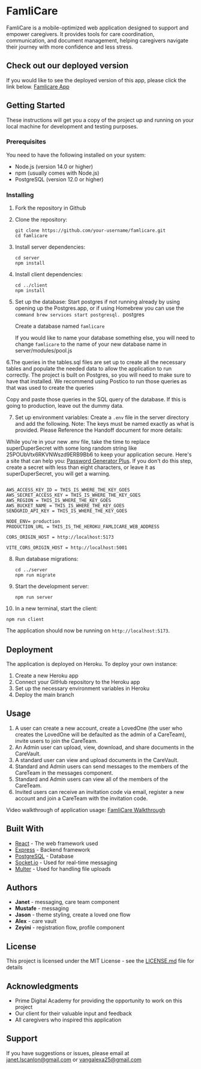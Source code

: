 
# FamliCare

FamliCare is a mobile-optimized web application designed to support and empower caregivers. It provides tools for care coordination, communication, and document management, helping caregivers navigate their journey with more confidence and less stress.

## Check out our deployed version

If you would like to see the deployed version of this app, please click the link below.
[Famlicare App](https://famlicare-0348fad2c799.herokuapp.com)

## Getting Started

These instructions will get you a copy of the project up and running on your local machine for development and testing purposes.

### Prerequisites

You need to have the following installed on your system:

- Node.js (version 14.0 or higher)
- npm (usually comes with Node.js)
- PostgreSQL (version 12.0 or higher)

### Installing

1. Fork the repository in Github 
2. Clone the repository:

   ```os
   git clone https://github.com/your-username/famlicare.git
   cd famlicare
   ```

3. Install server dependencies:

   ```os
   cd server
   npm install
   ```

4. Install client dependencies:

   ```os
   cd ../client
   npm install
   ```

5. Set up the database:
   Start postgres if not running already by using opening up the Postgres.app, or if       using Homebrew you can use the `command brew services start postgresql.
      `postgres

   Create a database named 
    `famlicare`
   
    If you would like to name your database something else, you will need to change         `famlicare` to the name of your new database name in server/modules/pool.js
   
6.The queries in the tables.sql files are set up to create all the necessary tables and populate the needed data to allow the application to run correctly. The project is built on Postgres, so you will need to make sure to have that installed. We recommend using Postico to run those queries as that was used to create the queries

Copy and paste those queries in the SQL query of the database. If this is going to production, leave out the dummy data.
   
7. Set up environment variables:
   Create a `.env` file in the server directory and add the following. Note: The keys must be named exactly as what is provided. Please Reference the Handoff document for more details:

While you're in your new .env file, take the time to replace superDuperSecret with some long random string like 25POUbVtx6RKVNWszd9ERB9Bb6 to keep your application secure. Here's a site that can help you: [Password Generator Plus](https://passwordsgenerator.net/#google_vignette). If you don't do this step, create a secret with less than eight characters, or leave it as superDuperSecret, you will get a warning.

   ```SERVER_SESSION_SECRET= superDuperSecret

AWS_ACCESS_KEY_ID = THIS_IS_WHERE_THE_KEY_GOES
AWS_SECRET_ACCESS_KEY = THIS_IS_WHERE_THE_KEY_GOES
AWS_REGION = THIS_IS_WHERE_THE_KEY_GOES
AWS_BUCKET_NAME = THIS_IS_WHERE_THE_KEY_GOES
SENDGRID_API_KEY = THIS_IS_WHERE_THE_KEY_GOES

NODE_ENV= production
PRODUCTION_URL = THIS_IS_THE_HEROKU_FAMLICARE_WEB_ADDRESS

CORS_ORIGIN_HOST = http://localhost:5173

VITE_CORS_ORIGIN_HOST = http://localhost:5001
   ```

8. Run database migrations:

   ```os
   cd ../server
   npm run migrate
   ```

9. Start the development server:

   ```npm run server```

10. In a new terminal, start the client:

   ```npm run client```

The application should now be running on `http://localhost:5173`.

## Deployment

The application is deployed on Heroku. To deploy your own instance:

1. Create a new Heroku app
2. Connect your GitHub repository to the Heroku app
3. Set up the necessary environment variables in Heroku
4. Deploy the main branch

## Usage
1. A user can create a new account, create a LovedOne (the user who creates the LovedOne will be defaulted as the admin of a CareTeam), invite users to join the CareTeam.
2. An Admin user can upload, view, download, and share documents in the CareVault.
3. A standard user can view and upload documents in the CareVault.
4. Standard and Admin users can send messages to the members of the CareTeam in the messages component.
5. Standard and Admin users can view all of the members of the CareTeam.
6. Invited users can receive an invitation code via email, register a new account and join a CareTeam with the invitation code.

Video walkthrough of application usage: 
[FamliCare Walkthrough](https://youtu.be/5T8_dC_ZM8A)

## Built With

- [React](https://reactjs.org/) - The web framework used
- [Express](https://expressjs.com/) - Backend framework
- [PostgreSQL](https://www.postgresql.org/) - Database
- [Socket.io](https://socket.io/) - Used for real-time messaging
- [Multer](https://github.com/expressjs/multer) - Used for handling file uploads

## Authors

- **Janet** - messaging, care team component
- **Mustafe** - messaging
- **Jason** - theme styling, create a loved one flow
- **Alex** - care vault
- **Zeyini** - registration flow, profile component

## License

This project is licensed under the MIT License - see the [LICENSE.md](LICENSE.md) file for details

## Acknowledgments

- Prime Digital Academy for providing the opportunity to work on this project
- Our client for their valuable input and feedback
- All caregivers who inspired this application

## Support 
If you have suggestions or issues, please email 
at janet.lscanlon@gmail.com or vangalexa25@gmail.com

```markdown
